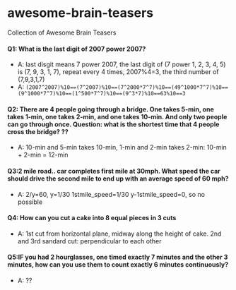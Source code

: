 # awesome-brain-teasers
Collection of Awesome Brain Teasers

#### Q1: What is the last digit of 2007 power 2007?

- A: last disgit means 7 power 2007, the last digit of (7 power 1, 2, 3, 4, 5) is (7, 9, 3, 1, 7), repeat every 4 times, 2007%4=3, the third number of (7,9,3,1,7)
- A: `(2007^2007)%10==(7^2007)%10==(7^2000*7^7)%10==(49^1000*7^7)%10==(9^1000*7^7)%10==(1^500*7^7)%10==(9^3*7)%10==63%10==3`

#### Q2: There are 4 people going through a bridge. One takes 5-min, one takes 1-min, one takes 2-min, and one takes 10-min. And only two people can go through once. Question: what is the shortest time that 4 people cross the bridge? ??

- A: 10-min and 5-min takes 10-min, 1-min and 2-min takes 2-min: 10-min + 2-min = 12-min

#### Q3:2 mile road.. car completes first mile at 30mph. What speed the car should drive the second mile to end up with an average speed of 60 mph?
- A: 2/y=60, y=1/30 1stmile_speed=1/30 y-1stmile_speed=0, so no possible
#### Q4: How can you cut a cake into 8 equal pieces in 3 cuts
- A: 1st cut from horizontal plane, midway along the height of cake. 2nd and 3rd sandard cut: perpendicular to each other
#### Q5:IF you had 2 hourglasses, one timed exactly 7 minutes and the other 3 minutes, how can you use them to count exactly 6 minutes continuously?
- A: ??
